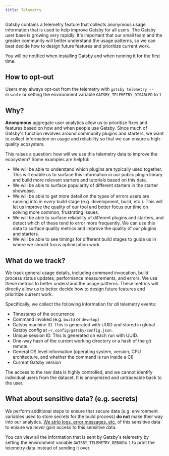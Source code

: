```yaml
---
title: Telemetry
---
```


Gatsby contains a telemetry feature that collects anonymous usage information that is used to help improve Gatsby for all users.
The Gatsby user base is growing very rapidly. It's important that our small team and the greater community will better understand the usage patterns, so we can best decide how to design future features and prioritize current work.

You will be notified when installing Gatsby and when running it for the first time.

## How to opt-out

Users may always opt-out from the telemetry with `gatsby telemetry --disable` or setting the environment variable `GATSBY_TELEMETRY_DISABLED` to `1`

## Why?

**Anonymous** aggregate user analytics allow us to prioritize fixes and features based on how and when people use Gatsby.
Since much of Gatsby's function revolves around community plugins and starters, we want to collect information on usage
and reliability so that we can ensure a high-quality ecosystem.

This raises a question: how will we use this telemetry data to improve the ecosystem? Some examples are helpful:

- We will be able to understand which plugins are typically used together. This will enable us to surface this information in our public plugin library and build more relevant starters and tutorials based on this data.
- We will be able to surface popularity of different starters in the starter showcase.
- We will be able to get more detail on the types of errors users are running into in _every_ build stage (e.g. development, build, etc.). This will let us improve the quality of our tool and better focus our time on solving more common, frustrating issues.
- We will be able to surface reliability of different plugins and starters, and detect which of these tend to error more frequently. We can use this data to surface quality metrics and improve the quality of our plugins and starters.
- We will be able to see timings for different build stages to guide us in where we should focus optimization work.

## What do we track?

We track general usage details, including command invocation, build process status updates, performance measurements, and errors.
We use these metrics to better understand the usage patterns. These metrics will directly allow us to better decide how to design future features and prioritize current work.

Specifically, we collect the following information for _all_ telemetry events:

- Timestamp of the occurrence
- Command invoked (e.g. `build` or `develop`)
- Gatsby machine ID. This is generated with UUID and stored in global Gatsby config at `~/.config/gatsby/config.json`.
- Unique session ID. This is generated on each run with UUID.
- One-way hash of the current working directory or a hash of the git remote
- General OS level information (operating system, version, CPU architecture, and whether the command is run inside a CI)
- Current Gatsby version

The access to the raw data is highly controlled, and we cannot identify individual users from the dataset. It is anonymized and untraceable back to the user.

## What about sensitive data? (e.g. secrets)

We perform additional steps to ensure that secure data (e.g. environment variables used to store secrets for the build process) **do not** make their way into our analytics. [We strip logs, error messages, etc.](https://github.com/gatsbyjs/gatsby/blob/master/packages/gatsby-telemetry/src/error-helpers.js) of this sensitive data to ensure we _never_ gain access to this sensitive data.

You can view all the information that is sent by Gatsby's telemetry by setting the environment variable `GATSBY_TELEMETRY_DEBUG`to `1` to print the telemetry data instead of sending it over.
